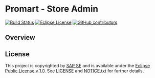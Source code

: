 # Promart - Store Admin

[![Build Status](https://secure.travis-ci.org/promart-io/promart-store-admin.png)](http://travis-ci.org/promart-io/promart-store-admin)
[![Eclipse License](http://img.shields.io/badge/license-Eclipse-brightgreen.svg)](LICENSE)
[![GitHub contributors](https://img.shields.io/github/contributors/promart-io/promart-store-admin.svg)](https://github.com/promart-io/promart-store-admin/graphs/contributors)


## Overview

## License

This project is copyrighted by [SAP SE](http://www.sap.com/) and is available under the [Eclipse Public License v 1.0](https://www.eclipse.org/legal/epl-v10.html). See [LICENSE](LICENSE) and [NOTICE.txt](NOTICE.txt) for further details.
